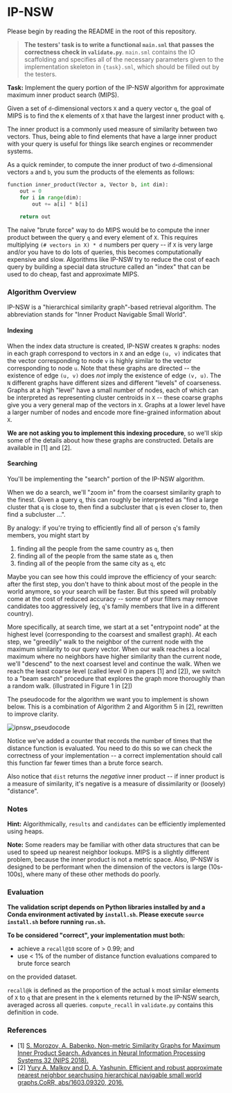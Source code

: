 # IP-NSW

Please begin by reading the README in the root of this repository.

> __The testers' task is to write a functional `main.sml` that passes the
> correctness check in `validate.py`__.  `main.sml` contains the IO
> scaffolding and specifies all of the necessary parameters given to the
> implementation skeleton in `{task}.sml`, which should be filled out by the
> testers.

__Task:__ Implement the query portion of the IP-NSW algorithm for approximate maximum inner product search (MIPS). 

Given a set of `d`-dimensional vectors `X` and a query vector `q`, the goal of MIPS is to find the `K` elements of `X` that have the largest inner product with `q`.  

The inner product is a commonly used measure of similarity between two vectors.  Thus, being able to find elements that have a large inner product with your query is useful for things like search engines or recommender systems.  

As a quick reminder, to compute the inner product of two `d`-dimensional vectors `a` and `b`, you sum the products of the elements as follows:

```python
function inner_product(Vector a, Vector b, int dim):
    out = 0
    for i in range(dim):
        out += a[i] * b[i]
    
    return out
```

The naive "brute force" way to do MIPS would be to compute the inner product between the query `q` and every element of `X`.  This requires multiplying `(# vectors in X) * d` numbers per query -- if `X` is very large and/or you have to do lots of queries, this becomes computationally expensive and slow.  Algorithms like IP-NSW try to reduce the cost of each query by building a special data structure called an "index" that can be used to do cheap, fast and approximate MIPS.  

### Algorithm Overview

IP-NSW is a "hierarchical similarity graph"-based retrieval algorithm.  The abbreviation stands for "Inner Product Navigable Small World".

#### Indexing

When the index data structure is created, IP-NSW creates `N` graphs: nodes in each graph correspond to vectors in `X` and an edge `(u, v)` indicates that the vector corresponding to node `v` is highly similar to the vector corresponding to node `u`.  Note that these graphs are directed -- the existence of edge `(u, v)` does _not_ imply the existence of edge `(v, u)`. The `N` different graphs have different sizes and different "levels" of coarseness.  Graphs at a high "level" have a small number of nodes, each of which can be interpreted as representing cluster centroids in `X` -- these coarse graphs give you a very general map of the vectors in `X`.  Graphs at a lower level have a larger number of nodes and encode more fine-grained information about `X`. 

__We are not asking you to implement this indexing procedure__, so we'll skip some of the details about how these graphs are constructed.  Details are available in [1] and [2].

#### Searching

You'll be implementing the "search" portion of the IP-NSW algorithm.

When we do a search, we'll "zoom in" from the coarsest similarity graph to the finest.  Given a query `q`, this can roughly be interpreted as "find a large cluster that `q` is close to, then find a subcluster that `q` is even closer to, then find a subcluster ...".

By analogy: if you're trying to efficiently find all of person `q`'s family members, you might start by
 1) finding all the people from the same country as `q`, then
 2) finding all of the people from the same state as `q`, then
 3) finding all of the people from the same city as `q`, etc

Maybe you can see how this could improve the efficiency of your search: after the first step, you don't have to think about most of the people in the world anymore, so your search will be faster.  But this speed will probably come at the cost of reduced accuracy -- some of your filters may remove candidates too aggressively (eg, `q`'s family members that live in a different country).

More specifically, at search time, we start at a set "entrypoint node" at the highest level (corresponding to the coarsest and smallest graph).  At each step, we "greedily" walk to the neighbor of the current node with the maximum similarity to our query vector.  When our walk reaches a local maximum where no neighbors have higher similarity than the current node, we'll "descend" to the next coarsest level and continue the walk.  When we reach the least coarse level (called level 0 in papers [1] and [2]), we switch to a "beam search" procedure that explores the graph more thoroughly than a random walk.  (illustrated in Figure 1 in [2])

The pseudocode for the algorithm we want you to implement is shown below.  This is a combination of Algorithm 2 and Algorithm 5 in [2], rewritten to improve clarity.

![ipnsw_pseudocode](docs/ipnsw_pseudocode.png)

Notice we've added a counter that records the number of times that the distance function is evaluated.  You need to do this so we can check the correctness of your implementation -- a correct implementation should call this function far fewer times than a brute force search.

Also notice that `dist` returns the _negative_ inner product -- if inner product is a measure of similarity, it's negative is a measure of dissimilarity or (loosely) "distance".


### Notes

__Hint:__ Algorithmically, `results` and `candidates` can be efficiently implemented using heaps.

__Note:__ Some readers may be familiar with other data structures that can be used to speed up nearest neighbor lookups.  MIPS is a slightly different problem, because the inner product is not a metric space.  Also, IP-NSW is designed to be performant when the dimension of the vectors is large (10s-100s), where many of these other methods do poorly.


### Evaluation

**The validation script depends on Python libraries installed by and a Conda
environment activated by `install.sh`. Please execute `source install.sh` before
running `run.sh`.**

__To be considered "correct", your implementation must both:__

 - achieve a `recall@10` score of > 0.99; and
 - use < 1% of the number of distance function evaluations compared to brute force search

on the provided dataset.

`recall@k` is defined as the proportion of the actual `k` most similar elements of `X` to `q` that are present in the `k` elements returned by the IP-NSW search, averaged across all queries.
`compute_recall` in `validate.py` contains this definition in code.

### References

- [1] [S. Morozov, A. Babenko. Non-metric Similarity Graphs for Maximum Inner Product Search. Advances in Neural Information Processing Systems 32 (NIPS 2018).](https://papers.nips.cc/paper/7722-non-metric-similarity-graphs-for-maximum-inner-product-search.pdf)
- [2] [Yury A. Malkov and D. A. Yashunin. Efficient and robust approximate nearest neighbor searchusing hierarchical navigable small world graphs.CoRR, abs/1603.09320, 2016.](https://arxiv.org/ftp/arxiv/papers/1603/1603.09320.pdf)
